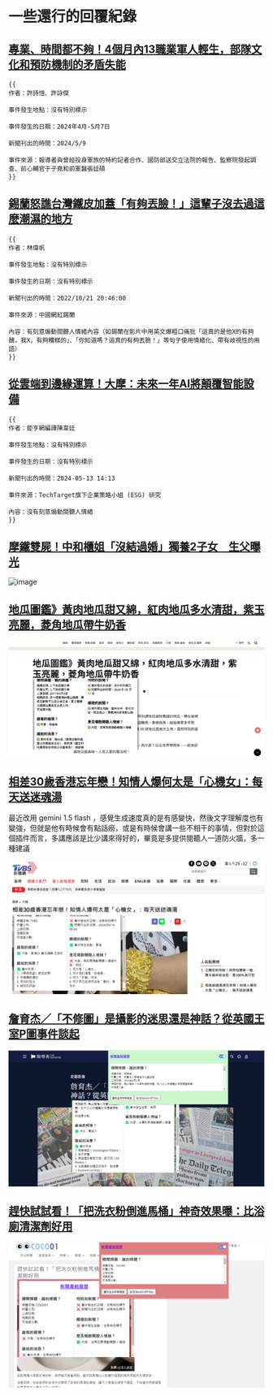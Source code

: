 # 一些還行的回覆紀錄

## [專業、時間都不夠！4個月內13職業軍人輕生，部隊文化和預防機制的矛盾失能](https://www.twreporter.org/a/taiwan-soldiers-suicide-and-mental-health)

```plaintext
{{
作者：許詩愷、許詠傑

事件發生地點：沒有特別標示

事件發生的日期：2024年4月-5月7日

新聞刊出的時間：2024/5/9

事件來源：報導者與曾經投身軍旅的特約記者合作、國防部送交立法院的報告、監察院發起調查、前心輔官于子堯和前軍醫張廷碩
}}
```

## [錫蘭怒譙台灣鐵皮加蓋「有夠丟臉！」這輩子沒去過這麼潮濕的地方](https://www.setn.com/News.aspx?NewsID=1196229)

```plaintext
{{
作者：林偉帆

事件發生地點：沒有特別標示

事件發生的日期：沒有特別標示

新聞刊出的時間：2022/10/21 20:46:00

事件來源：中國網紅錫蘭

內容：有刻意煽動閱聽人情緒內容（如錫蘭在影片中用英文爆粗口痛批「這真的是他X的有夠醜，我X，有夠糟糕的」、「你知道嗎？這真的有夠丟臉！」等句子使用情緒化、帶有歧視性的用語）
}}
```

## [從雲端到邊緣運算！大摩：未來一年AI將顛覆智能設備](https://news.cnyes.com/news/id/5560043)

```plaintext
{{
作者：鉅亨網編譯陳韋廷

事件發生地點：沒有特別標示

事件發生的日期：沒有特別標示

新聞刊出的時間：2024-05-13 14:13

事件來源：TechTarget旗下企業策略小組 (ESG) 研究

內容：沒有刻意煽動閱聽人情緒
}}
```

## [摩鐵雙屍！中和櫃姐「沒結過婚」獨養2子女　生父曝光](https://www.ettoday.net/news/20240515/2738850.htm)

![image](./assets/摩鐵雙屍！中和櫃姐「沒結過婚」獨養2子女　生父曝光.png)

## [地瓜圖鑑》黃肉地瓜甜又綿，紅肉地瓜多水清甜，紫玉亮麗，菱角地瓜帶牛奶香](https://www.newsmarket.com.tw/blog/204226/)

![image](./assets/地瓜圖鑑》黃肉地瓜甜又綿，紅肉地瓜多水清甜，紫玉亮麗，菱角地瓜帶牛奶香.png)

## [相差30歲香港忘年戀！知情人爆何太是「心機女」：每天送迷魂湯](https://news.tvbs.com.tw/china/2484961?from=Popular_txt_click)

最近改用 gemini 1.5 flash ，感覺生成速度真的是有感變快，然後文字理解度也有變強，但就是他有時候會有點話癆，或是有時候會講一些不相干的事情，但對於這個插件而言，多講應該是比少講來得好的，畢竟是多提供閱聽人一道防火牆，多一種建議

![image](./assets/相差30歲香港忘年戀！知情人爆何太是「心機女」：每天送迷魂湯.png)

## [詹育杰／「不修圖」是攝影的迷思還是神話？從英國王室P圖事件談起](https://www.twreporter.org/a/photo-the-myth-of-photo-retouching)

![image](./assets/詹育杰／「不修圖」是攝影的迷思還是神話？從英國王室P圖事件談起.png)

## [趕快試試看！「把洗衣粉倒進馬桶」神奇效果曝：比浴廁清潔劑好用](https://www.peekme.cc/post/2017963)

![image](./assets/趕快試試看！「把洗衣粉倒進馬桶」神奇效果曝：比浴廁清潔劑好用.png)
